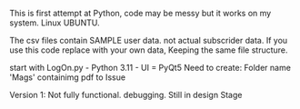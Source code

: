 This is first attempt at Python, code may be messy but it works on
my system. Linux UBUNTU.

The csv files contain SAMPLE user data. not actual subscrider
data.
If you use this code replace with your own data,
Keeping the same file structure.

start with LogOn.py - Python 3.11 - UI = PyQt5
Need to create:
    Folder name 'Mags' containimg pdf to Issue
    
Version 1: Not fully functional. debugging. Still in design Stage